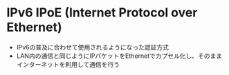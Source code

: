 # IPv6 IPoE (Internet Protocol over Ethernet)
- IPv6の普及に合わせて使用されるようになった認証方式
- LAN内の通信と同じようにIPパケットをEthernetでカプセル化し、そのままインターネットを利用して通信を行う
